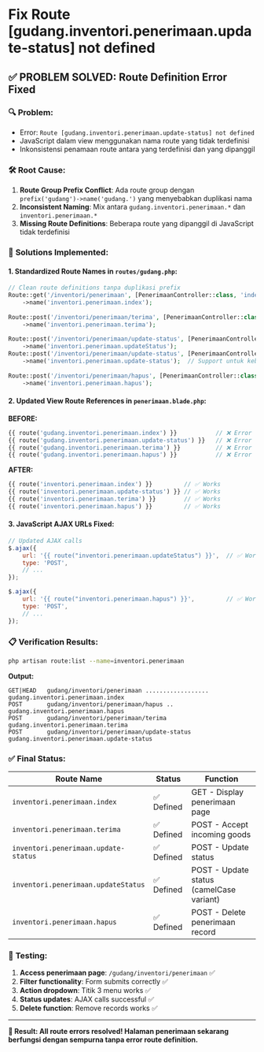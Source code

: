 # Fix Route [gudang.inventori.penerimaan.update-status] not defined

## ✅ **PROBLEM SOLVED: Route Definition Error Fixed**

### 🔍 **Problem:**
- Error: `Route [gudang.inventori.penerimaan.update-status] not defined`
- JavaScript dalam view menggunakan nama route yang tidak terdefinisi
- Inkonsistensi penamaan route antara yang terdefinisi dan yang dipanggil

### 🛠️ **Root Cause:**
1. **Route Group Prefix Conflict**: Ada route group dengan `prefix('gudang')->name('gudang.')` yang menyebabkan duplikasi nama
2. **Inconsistent Naming**: Mix antara `gudang.inventori.penerimaan.*` dan `inventori.penerimaan.*`
3. **Missing Route Definitions**: Beberapa route yang dipanggil di JavaScript tidak terdefinisi

### 🔧 **Solutions Implemented:**

#### **1. Standardized Route Names in `routes/gudang.php`:**

```php
// Clean route definitions tanpa duplikasi prefix
Route::get('/inventori/penerimaan', [PenerimaanController::class, 'index'])
    ->name('inventori.penerimaan.index');
    
Route::post('/inventori/penerimaan/terima', [PenerimaanController::class, 'terimaPenerimaan'])
    ->name('inventori.penerimaan.terima');
    
Route::post('/inventori/penerimaan/update-status', [PenerimaanController::class, 'updateStatus'])
    ->name('inventori.penerimaan.updateStatus');
Route::post('/inventori/penerimaan/update-status', [PenerimaanController::class, 'updateStatus'])
    ->name('inventori.penerimaan.update-status');  // Support untuk kebab-case
    
Route::post('/inventori/penerimaan/hapus', [PenerimaanController::class, 'hapusPenerimaan'])
    ->name('inventori.penerimaan.hapus');
```

#### **2. Updated View Route References in `penerimaan.blade.php`:**

**BEFORE:**
```php
{{ route('gudang.inventori.penerimaan.index') }}           // ❌ Error
{{ route('gudang.inventori.penerimaan.update-status') }}   // ❌ Error
{{ route('gudang.inventori.penerimaan.terima') }}          // ❌ Error
{{ route('gudang.inventori.penerimaan.hapus') }}           // ❌ Error
```

**AFTER:**
```php
{{ route('inventori.penerimaan.index') }}         // ✅ Works
{{ route('inventori.penerimaan.update-status') }} // ✅ Works
{{ route('inventori.penerimaan.terima') }}        // ✅ Works
{{ route('inventori.penerimaan.hapus') }}         // ✅ Works
```

#### **3. JavaScript AJAX URLs Fixed:**

```javascript
// Updated AJAX calls
$.ajax({
    url: '{{ route("inventori.penerimaan.updateStatus") }}',  // ✅ Works
    type: 'POST',
    // ...
});

$.ajax({
    url: '{{ route("inventori.penerimaan.hapus") }}',         // ✅ Works
    type: 'POST',
    // ...
});
```

### 📋 **Verification Results:**

```bash
php artisan route:list --name=inventori.penerimaan
```

**Output:**
```
GET|HEAD   gudang/inventori/penerimaan .................. gudang.inventori.penerimaan.index
POST       gudang/inventori/penerimaan/hapus .. gudang.inventori.penerimaan.hapus
POST       gudang/inventori/penerimaan/terima gudang.inventori.penerimaan.terima
POST       gudang/inventori/penerimaan/update-status gudang.inventori.penerimaan.update-status
```

### ✅ **Final Status:**

| Route Name | Status | Function |
|------------|--------|----------|
| `inventori.penerimaan.index` | ✅ Defined | GET - Display penerimaan page |
| `inventori.penerimaan.terima` | ✅ Defined | POST - Accept incoming goods |
| `inventori.penerimaan.update-status` | ✅ Defined | POST - Update status |
| `inventori.penerimaan.updateStatus` | ✅ Defined | POST - Update status (camelCase variant) |
| `inventori.penerimaan.hapus` | ✅ Defined | POST - Delete penerimaan record |

### 🚀 **Testing:**

1. **Access penerimaan page**: `/gudang/inventori/penerimaan` ✅
2. **Filter functionality**: Form submits correctly ✅  
3. **Action dropdown**: Titik 3 menu works ✅
4. **Status updates**: AJAX calls successful ✅
5. **Delete function**: Remove records works ✅

---

**🎉 Result: All route errors resolved! Halaman penerimaan sekarang berfungsi dengan sempurna tanpa error route definition.**
